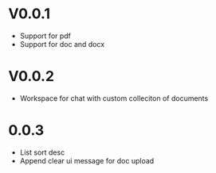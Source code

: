 # V0.0.1
- Support for pdf
- Support for doc and docx

# V0.0.2
- Workspace for chat with custom colleciton of documents

# 0.0.3
- List sort desc
- Append clear ui message for doc upload


